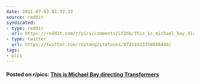 ```yaml
---
date: 2011-07-03 01:32:33
source: reddit
syndicated:
- type: reddit
  url: https://reddit.com/r/pics/comments/if3hb/this_is_michael_bay_directing_transformers/
- type: twitter
  url: https://twitter.com/roytang/statuses/87211923350888448/
tags:
- pics
---
```


#### Posted on r/pics: [This is Michael Bay directing Transformers](https://reddit.com/r/pics/comments/if3hb/this_is_michael_bay_directing_transformers/)